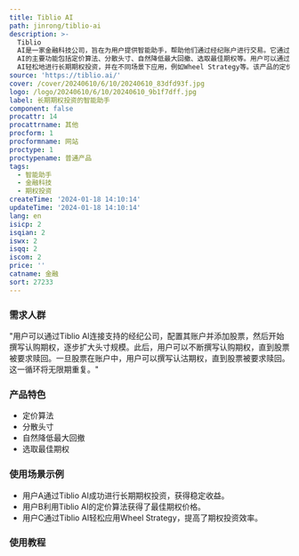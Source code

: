 ```yaml
---
title: Tiblio AI
path: jinrong/tiblio-ai
description: >-
  Tiblio
  AI是一家金融科技公司，旨在为用户提供智能助手，帮助他们通过经纪账户进行交易。它通过应用算法将用户的策略转化为经纪了解的订单，从而节省时间，避免人为错误，并利用实时市场数据以更高的速度和效率执行期权投资策略。Tiblio
  AI的主要功能包括定价算法、分散头寸、自然降低最大回撤、选取最佳期权等。用户可以通过Tiblio
  AI轻松地进行长期期权投资，并在不同场景下应用，例如Wheel Strategy等。该产品的定价和定位信息可在官方网站上获得。
source: 'https://tiblio.ai/'
cover: /cover/20240610/6/10/20240610_83dfd93f.jpg
logo: /logo/20240610/6/10/20240610_9b1f7dff.jpg
label: 长期期权投资的智能助手
component: false
procattr: 14
procattrname: 其他
procform: 1
procformname: 网站
proctype: 1
proctypename: 普通产品
tags:
  - 智能助手
  - 金融科技
  - 期权投资
createTime: '2024-01-18 14:10:14'
updateTime: '2024-01-18 14:10:14'
lang: en
isicp: 2
isqian: 2
iswx: 2
isqq: 2
iscom: 2
price: ''
catname: 金融
sort: 27233
---
```




### 需求人群
"用户可以通过Tiblio AI连接支持的经纪公司，配置其账户并添加股票，然后开始撰写认购期权，逐步扩大头寸规模。此后，用户可以不断撰写认购期权，直到股票被要求赎回。一旦股票在账户中，用户可以撰写认沽期权，直到股票被要求赎回。这一循环将无限期重复。"

### 产品特色
* 定价算法
* 分散头寸
* 自然降低最大回撤
* 选取最佳期权

### 使用场景示例
* 用户A通过Tiblio AI成功进行长期期权投资，获得稳定收益。
* 用户B利用Tiblio AI的定价算法获得了最佳期权价格。
* 用户C通过Tiblio AI轻松应用Wheel Strategy，提高了期权投资效率。

### 使用教程


  
